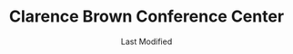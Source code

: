 ---
layout: location-page
date: Last Modified
description: "Local COVID-19 testing is available at Clarence Brown Conference Center in Cartersville, Georgia, USA."
permalink: "locations/georgia/cartersville/clarence-brown-conference-center/"
tags:
  - locations
  - georgia
title: Clarence Brown Conference Center
uniqueName: clarence-brown-conference-center
state: Georgia
stateAbbr: GA
hood: "Cartersville"
address: "5450 GA-20"
city: "Cartersville"
zip: "30121"
zipsNearby: "30701 30703 30705 30707 30708 30710 30711 30719 30720 30721 30722 30724 30725 30726 30728 30730 30731 30732 30733 30734 30735 30736 30738 30739 30740 30742 30746 30747 30751 30753 30755 30756 37302 37316 37362 35959 35960 35961 36261 35967 35968 36262 35973 36263 36264 35981 36265 35983 35984 36269 36272 36273 36275 35989 30101 30102 30103 30004 30005 30009 30022 30023 30104 30105 30301 30302 30303 30304 30305 30306 30307 30308 30309 30310 30311 30312 30313 30314 30315 30316 30317 30318 30319 30320 30321 30322 30324 30325 30326 30327 30328 30329 30330 30331 30332 30333 30334 30336 30337 30338 30339 30340 30341 30342 30343 30344 30345 30346 30348 30349 30350 30353 30354 30355 30356 30357 30358 30359 30360 30361 30362 30363 30364 30366 30368 30369 30370 30371 30374 30375 30377 30378 30380 30384 30385 30388 30392 30394 30396 30398 31106 31107 31119 31126 31131 31136 31139 31141 31145 31146 31150 31156 31192 31193 31195 31196 39901 30011 30106 30168 30002 30107 30513 30108 30109 30517 30110 30113 30515 30518 30519 30114 30115 30169 30112 30116 30117 30118 30119 30120 30121 30123 30124 30125 30522 30111 30021 30288 30012 30013 30094 30129 30028 30040 30041 30019 30533 30597 30132 30157 30534 30030 30031 30032 30033 30034 30035 30036 30037 30133 30134 30135 30154 30026 30029 30095 30096 30097 30098 30099 30539 30294 30536 30540 30137 30541 30138 30213 30139 30214 30215 30269 30270 31169 30140 30542 30297 30298 30501 30503 30504 30506 30507 30017 30228 30141 30142 30548 30143 30236 30237 30238 30144 30152 30156 30160 31144 30145 30042 30043 30044 30045 30046 30049 30146 30047 30048 30147 30122 30038 30058 30052 30250 30555 30252 30253 30126 30148 30006 30007 30008 30060 30061 30062 30063 30064 30065 30066 30067 30068 30069 30090 30559 30259 30560 30260 30287 30150 30564 30151 30263 30264 30265 30271 30003 30010 30071 30091 30092 30093 30502 30566 30268 30072 30127 30074 30272 30273 30274 30296 30153 30149 30161 30162 30163 30164 30165 30170 30075 30076 30077 30171 30275 30079 30276 30172 30277 30173 30080 30081 30082 30039 30078 30281 30083 30086 30087 30088 30572 30024 30175 30176 30177 30178 30179 30084 30085 30289 30290 30291 30180 30182 30183 30184 30185 30187 30188 30189 30073 30347 30376 30379 30386 30387 30389 30390 30399 31120 31191 31197 31198 31199" 
mapUrl: "http://maps.apple.com/?q=Clarence+Brown+Conference+Center&address=5450+GA-20,Cartersville,Georgia,30121"
locationType: Drive-thru
phone: "706-802-5329"
website: "https://dph.georgia.gov/locations/clarence-brown-conference-center"
onlineBooking: undefined
closed: undefined
closedUpdate: June 30th, 2020
notes: "By appointment only."
days: Weekdays
hours: 9AM-5PM
altDays: Saturdays
altHours: 9AM-1PM
ctaMessage: Learn more
ctaUrl: "https://dph.georgia.gov/locations/clarence-brown-conference-center"
---